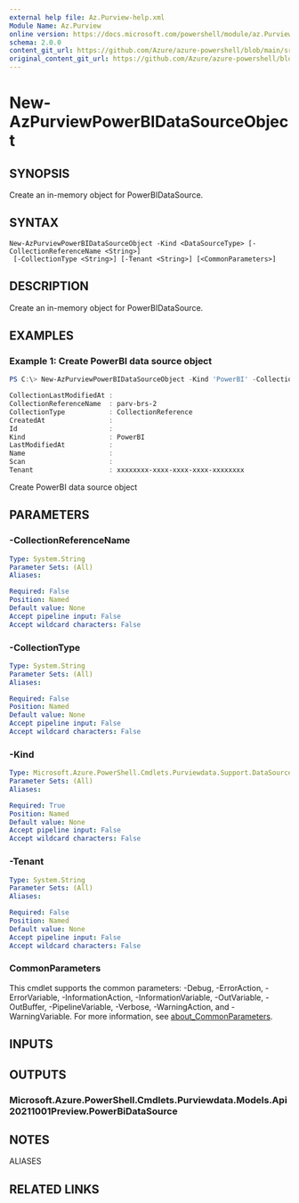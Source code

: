 ```yaml
---
external help file: Az.Purview-help.xml
Module Name: Az.Purview
online version: https://docs.microsoft.com/powershell/module/az.Purview/new-AzPurviewPowerBIDataSourceObject
schema: 2.0.0
content_git_url: https://github.com/Azure/azure-powershell/blob/main/src/Purview/Purview/help/New-AzPurviewPowerBIDataSourceObject.md
original_content_git_url: https://github.com/Azure/azure-powershell/blob/main/src/Purview/Purview/help/New-AzPurviewPowerBIDataSourceObject.md
---
```


# New-AzPurviewPowerBIDataSourceObject

## SYNOPSIS
Create an in-memory object for PowerBIDataSource.

## SYNTAX

```
New-AzPurviewPowerBIDataSourceObject -Kind <DataSourceType> [-CollectionReferenceName <String>]
 [-CollectionType <String>] [-Tenant <String>] [<CommonParameters>]
```

## DESCRIPTION
Create an in-memory object for PowerBIDataSource.

## EXAMPLES

### Example 1: Create PowerBI data source object
```powershell
PS C:\> New-AzPurviewPowerBIDataSourceObject -Kind 'PowerBI' -CollectionReferenceName 'parv-brs-2' -CollectionType 'CollectionReference' -Tenant 'xxxxxxxx-xxxx-xxxx-xxxx-xxxxxxxx'

CollectionLastModifiedAt :
CollectionReferenceName  : parv-brs-2
CollectionType           : CollectionReference
CreatedAt                :
Id                       :
Kind                     : PowerBI
LastModifiedAt           :
Name                     :
Scan                     :
Tenant                   : xxxxxxxx-xxxx-xxxx-xxxx-xxxxxxxx
```

Create PowerBI data source object

## PARAMETERS

### -CollectionReferenceName

```yaml
Type: System.String
Parameter Sets: (All)
Aliases:

Required: False
Position: Named
Default value: None
Accept pipeline input: False
Accept wildcard characters: False
```

### -CollectionType

```yaml
Type: System.String
Parameter Sets: (All)
Aliases:

Required: False
Position: Named
Default value: None
Accept pipeline input: False
Accept wildcard characters: False
```

### -Kind

```yaml
Type: Microsoft.Azure.PowerShell.Cmdlets.Purviewdata.Support.DataSourceType
Parameter Sets: (All)
Aliases:

Required: True
Position: Named
Default value: None
Accept pipeline input: False
Accept wildcard characters: False
```

### -Tenant

```yaml
Type: System.String
Parameter Sets: (All)
Aliases:

Required: False
Position: Named
Default value: None
Accept pipeline input: False
Accept wildcard characters: False
```

### CommonParameters
This cmdlet supports the common parameters: -Debug, -ErrorAction, -ErrorVariable, -InformationAction, -InformationVariable, -OutVariable, -OutBuffer, -PipelineVariable, -Verbose, -WarningAction, and -WarningVariable. For more information, see [about_CommonParameters](http://go.microsoft.com/fwlink/?LinkID=113216).

## INPUTS

## OUTPUTS

### Microsoft.Azure.PowerShell.Cmdlets.Purviewdata.Models.Api20211001Preview.PowerBiDataSource

## NOTES

ALIASES

## RELATED LINKS
